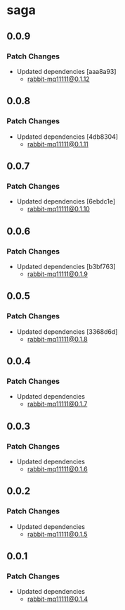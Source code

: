# saga

## 0.0.9

### Patch Changes

-   Updated dependencies [aaa8a93]
    -   rabbit-mq11111@0.1.12

## 0.0.8

### Patch Changes

-   Updated dependencies [4db8304]
    -   rabbit-mq11111@0.1.11

## 0.0.7

### Patch Changes

-   Updated dependencies [6ebdc1e]
    -   rabbit-mq11111@0.1.10

## 0.0.6

### Patch Changes

-   Updated dependencies [b3bf763]
    -   rabbit-mq11111@0.1.9

## 0.0.5

### Patch Changes

-   Updated dependencies [3368d6d]
    -   rabbit-mq11111@0.1.8

## 0.0.4

### Patch Changes

-   Updated dependencies
    -   rabbit-mq11111@0.1.7

## 0.0.3

### Patch Changes

-   Updated dependencies
    -   rabbit-mq11111@0.1.6

## 0.0.2

### Patch Changes

-   Updated dependencies
    -   rabbit-mq11111@0.1.5

## 0.0.1

### Patch Changes

-   Updated dependencies
    -   rabbit-mq11111@0.1.4
